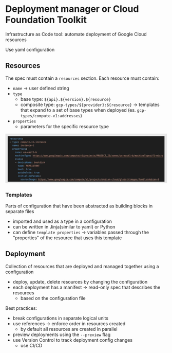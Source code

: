 # Deployment manager or Cloud Foundation Toolkit

Infrastructure as Code tool: automate deployment of Google Cloud resources

Use yaml configuration

## Resources

The spec must contain a `resources` section. Each resource must contain:

- `name` -> user defined string
- `type`
  - base type: `${api}.${version}.${resource}`
  - composite type: `gcp-types/${provider}:${resource}` -> templates that expand to a set of base types when deployed (es. `gcp-types/compute-v1:addresses`)
- `properties`
  - parameters for the specific resource type

![alt text](ch6.13-deployment-manager.resources-overview.png)

### Templates

Parts of configuration that have been abstracted as building blocks in separate files

- imported and used as a type in a configuration
- can be written in Jinja(similar to yaml) or Python
- can define `template properties` -> variables passed through the "properties" of the resource that uses this template

## Deployment

Collection of resources that are deployed and managed together using a configuration

- deploy, update, delete resources by changing the configuration
- each deployment has a manifest -> read-only spec that describes the resources
  - based on the configuration file

Best practices:

- break configurations in separate logical units
- use references -> enforce order in resources created
  - by default all resources are created in parallel
- preview deployments using the `--preview` flag
- use Version Control to track deployment config changes
  - use CI/CD
